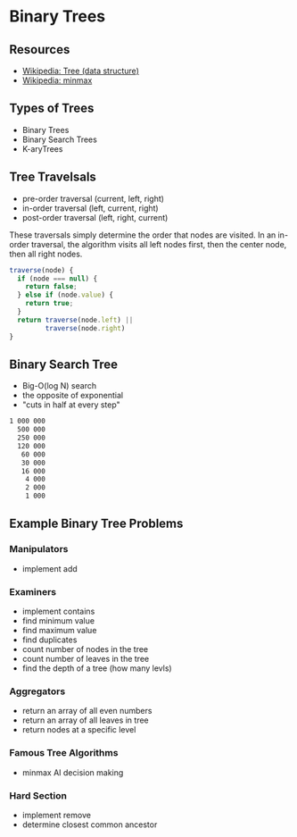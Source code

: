 # Binary Trees
## Resources
* [Wikipedia: Tree (data structure)](https://en.wikipedia.org/wiki/Tree_(data_structure))
* [Wikipedia: minmax](https://en.wikipedia.org/wiki/Minimax)

## Types of Trees
* Binary Trees
* Binary Search Trees
* K-aryTrees

## Tree Travelsals
* pre-order traversal   (current, left, right)
* in-order traversal    (left, current, right)
* post-order traversal  (left, right, current)

These traversals simply determine the order that nodes are visited. In an
in-order traversal, the algorithm visits all left nodes first, then the
center node, then all right nodes.

```js
traverse(node) {
  if (node === null) {
    return false;
  } else if (node.value) {
    return true;
  }
  return traverse(node.left) ||
         traverse(node.right)
}
```

## Binary Search Tree
* Big-O(log N) search
* the opposite of exponential
* "cuts in half at every step"

```txt
1 000 000
  500 000
  250 000
  120 000
   60 000
   30 000
   16 000
    4 000
    2 000
    1 000
```

## Example Binary Tree Problems
### Manipulators
- implement add

### Examiners
- implement contains
- find minimum value
- find maximum value
- find duplicates
- count number of nodes in the tree
- count number of leaves in the tree
- find the depth of a tree (how many levls)

### Aggregators
- return an array of all even numbers
- return an array of all leaves in tree
- return nodes at a specific level

### Famous Tree Algorithms
- minmax AI decision making

### Hard Section
- implement remove
- determine closest common ancestor
